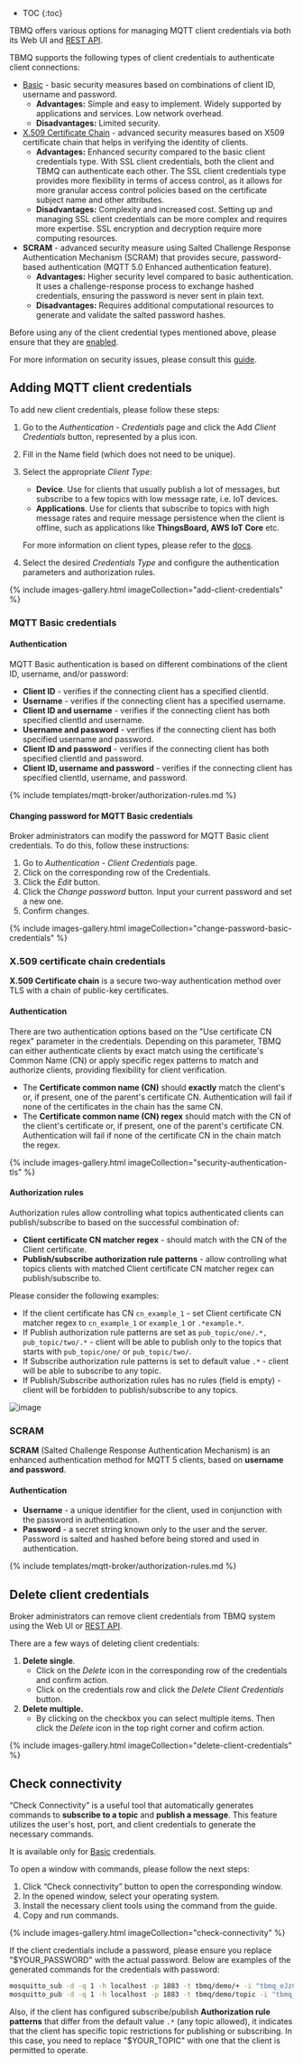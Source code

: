 * TOC
{:toc}

TBMQ offers various options for managing MQTT client credentials via both its Web UI and [REST API](/docs/mqtt-broker/mqtt-client-credentials-management/). 

TBMQ supports the following types of client credentials to authenticate client connections:
- [Basic](/docs/mqtt-broker/security/#basic-authentication) - basic security measures based on combinations of client ID, username and password.
  - **Advantages:** Simple and easy to implement. Widely supported by applications and services. Low network overhead.
  - **Disadvantages:** Limited security.
- [X.509 Certificate Chain](/docs/mqtt-broker/security/#tls-authentication) - advanced security measures based on X509 certificate chain that helps in verifying the identity of clients.
  - **Advantages:** Enhanced security compared to the basic client credentials type. With SSL client credentials, both the client and TBMQ can authenticate each other. 
  The SSL client credentials type provides more flexibility in terms of access control, as it allows for more granular access control policies based on the certificate subject name and other attributes.
  - **Disadvantages:** Complexity and increased cost. Setting up and managing SSL client credentials can be more complex and requires more expertise. SSL encryption and decryption require more computing resources.
- **SCRAM** - advanced security measure using Salted Challenge Response Authentication Mechanism (SCRAM) that provides secure, password-based authentication (MQTT 5.0 Enhanced authentication feature).
  - **Advantages:** Higher security level compared to basic authentication. It uses a challenge-response process to exchange hashed credentials, ensuring the password is never sent in plain text.
  - **Disadvantages:** Requires additional computational resources to generate and validate the salted password hashes.

Before using any of the client credential types mentioned above, please ensure that they are [enabled](/docs/mqtt-broker/security/authentication/basic/).

For more information on security issues, please consult this [guide](/docs/mqtt-broker/security/overview/).

## Adding MQTT client credentials

To add new client credentials, please follow these steps:

1. Go to the _Authentication_ - _Credentials_ page and click the Add _Client Credentials_ button, represented by a plus icon.
2. Fill in the Name field (which does not need to be unique).
3. Select the appropriate _Client Type_:
   - **Device**. Use for clients that usually publish a lot of messages, but subscribe to a few topics with low message rate, i.e. IoT devices.
   - **Applications**. Use for clients that subscribe to topics with high message rates and require message persistence when the client is offline, such as applications like **ThingsBoard, AWS IoT Core** etc.
   
   For more information on client types, please refer to the [docs](/docs/mqtt-broker/user-guide/mqtt-client-type/).

4. Select the desired _Credentials Type_ and configure the authentication parameters and authorization rules.

{% include images-gallery.html imageCollection="add-client-credentials" %}

### MQTT Basic credentials

#### Authentication

MQTT Basic authentication is based on different combinations of the client ID, username, and/or password:
- **Client ID** - verifies if the connecting client has a specified clientId.
- **Username** - verifies if the connecting client has a specified username.
- **Client ID and username** - verifies if the connecting client has both specified clientId and username.
- **Username and password** - verifies if the connecting client has both specified username and password.
- **Client ID and password** - verifies if the connecting client has both specified clientId and password.
- **Client ID, username and password** - verifies if the connecting client has specified clientId, username, and password.

{% include templates/mqtt-broker/authorization-rules.md %}

#### Changing password for MQTT Basic credentials

Broker administrators can modify the password for MQTT Basic client credentials. To do this, follow these instructions:
1. Go to _Authentication_ - _Client Credentials_ page.
2. Click on the corresponding row of the Credentials.
3. Click the _Edit_ button.
4. Click the _Change password_ button. Input your current password and set a new one.
5. Confirm changes.

{% include images-gallery.html imageCollection="change-password-basic-credentials" %}

### X.509 certificate chain credentials

**X.509 Certificate chain** is a secure two-way authentication method over TLS with a chain of public-key certificates.

#### Authentication

There are two authentication options based on the "Use certificate CN regex" parameter in the credentials. 
Depending on this parameter, TBMQ can either authenticate clients by exact match using the certificate's Common Name (CN) or apply specific regex patterns to match and authorize clients, 
providing flexibility for client verification.

* The **Certificate common name (CN)** should **exactly** match the client's or, if present, one of the parent's certificate CN. 
Authentication will fail if none of the certificates in the chain has the same CN.
* The **Certificate common name (CN) regex** should match with the CN of the client's certificate or, if present, one of the parent's certificate CN.
Authentication will fail if none of the certificate CN in the chain match the regex.

{% include images-gallery.html imageCollection="security-authentication-tls" %}

#### Authorization rules

Authorization rules allow controlling what topics authenticated clients can publish/subscribe to based on the successful combination of:

* **Client certificate CN matcher regex** - should match with the CN of the Client certificate.
* **Publish/subscribe authorization rule patterns** - allow controlling what topics clients with matched Client certificate CN matcher regex can publish/subscribe to.

Please consider the following examples:
* If the client certificate has CN `cn_example_1` - set Client certificate CN matcher regex to `cn_example_1` or `example_1` or `.*example.*`.
* If Publish authorization rule patterns are set as `pub_topic/one/.*, pub_topic/two/.*` - client will be able to publish only to the topics that starts with `pub_topic/one/` or `pub_topic/two/`.
* If Subscribe authorization rule patterns is set to default value `.*` - client will be able to subscribe to any topic.
* If Publish/Subscribe authorization rules has no rules (field is empty) - client will be forbidden to publish/subscribe to any topics.

![image](/images/mqtt-broker/user-guide/ui/ssl-credentials-authorization.png)

### SCRAM

**SCRAM** (Salted Challenge Response Authentication Mechanism) is an enhanced authentication method for MQTT 5 clients, based on **username and password**.

#### Authentication

* **Username** - a unique identifier for the client, used in conjunction with the password in authentication.
* **Password** - a secret string known only to the user and the server. Password is salted and hashed before being stored and used in authentication.

{% include templates/mqtt-broker/authorization-rules.md %}

## Delete client credentials

Broker administrators can remove client credentials from TBMQ system using the Web UI or [REST API](/docs/mqtt-broker/mqtt-client-credentials-management/).

There are a few ways of deleting client credentials:
1. **Delete single**.
   - Click on the _Delete_ icon in the corresponding row of the credentials and confirm action.
   - Click on the credentials row and click the _Delete Client Credentials_ button.
2. **Delete multiple.** 
   * By clicking on the checkbox you can select multiple items. Then click the _Delete_ icon in the top right corner and cofirm action.

{% include images-gallery.html imageCollection="delete-client-credentials" %}

## Check connectivity

“Check Connectivity” is a useful tool that automatically generates commands to **subscribe to a topic** and **publish a message**.
This feature utilizes the user's host, port, and client credentials to generate the necessary commands. 

It is available only for [Basic](/docs/mqtt-broker/user-guide/ui/mqtt-client-credentials/#mqtt-basic-credentials) credentials.

To open a window with commands, please follow the next steps:
1. Click “Check connectivity” button to open the corresponding window.
2. In the opened window, select your operating system.
3. Install the necessary client tools using the command from the guide.
4. Copy and run commands.

{% include images-gallery.html imageCollection="check-connectivity" %}

If the client credentials include a password, please ensure you replace "$YOUR_PASSWORD" with the actual password. 
Below are examples of the generated commands for the credentials with password:

```bash
mosquitto_sub -d -q 1 -h localhost -p 1883 -t tbmq/demo/+ -i "tbmq_eJzCIh6r" -u "tbmq_un_VxUVPaF8" -P "$YOUR_PASSWORD" -v
mosquitto_pub -d -q 1 -h localhost -p 1883 -t tbmq/demo/topic -i "tbmq_eJzCIh6r" -u "tbmq_un_VxUVPaF8" -P "$YOUR_PASSWORD" -m 'Hello World'
```

Also, if the client has configured subscribe/publish **Authorization rule patterns** that differ from the default value `.*` (any topic allowed), it indicates that the client has specific topic restrictions for publishing or subscribing. 
In this case, you need to replace "$YOUR_TOPIC" with one that the client is permitted to operate.